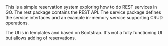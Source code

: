This is a simple reservation system exploring how to do REST services in GO. 
The rest package contains the REST API. The service package defines the service interfaces and an example in-memory service supporting CRUD operations.

The UI is in templates and based on Bootstrap. It's not a fully functioning UI but allows adding of reservations.
